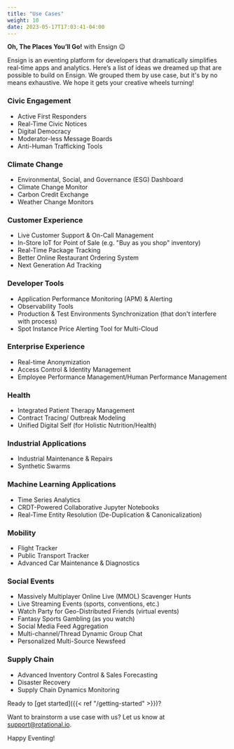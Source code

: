 ```yaml
---
title: "Use Cases"
weight: 10
date: 2023-05-17T17:03:41-04:00
---
```


**Oh, The Places You’ll Go!** with Ensign 😉

Ensign is an eventing platform for developers that dramatically simplifies real-time apps and analytics. Here’s a list of ideas we dreamed up that are possible to build on Ensign. We grouped them by use case, but it's by no means exhaustive. We hope it gets your creative wheels turning!


### Civic Engagement
- Active First Responders
- Real-Time Civic Notices
- Digital Democracy
- Moderator-less Message Boards
- Anti-Human Trafficking Tools

### Climate Change
- Environmental, Social, and Governance (ESG) Dashboard
- Climate Change Monitor
- Carbon Credit Exchange
- Weather Change Monitors

### Customer Experience
- Live Customer Support & On-Call Management
- In-Store IoT for Point of Sale (e.g. "Buy as you shop" inventory)
- Real-Time Package Tracking
- Better Online Restaurant Ordering System
- Next Generation Ad Tracking

### Developer Tools
- Application Performance Monitoring (APM) & Alerting
- Observability Tools
- Production & Test Environments Synchronization (that don't interfere with process)
- Spot Instance Price Alerting Tool for Multi-Cloud

### Enterprise Experience
- Real-time Anonymization
- Access Control & Identity Management
- Employee Performance Management/Human Performance Management

### Health
- Integrated Patient Therapy Management
- Contract Tracing/ Outbreak Modeling
- Unified Digital Self (for Holistic Nutrition/Health)

### Industrial Applications
- Industrial Maintenance & Repairs
- Synthetic Swarms

### Machine Learning Applications
- Time Series Analytics
- CRDT-Powered Collaborative Jupyter Notebooks
- Real-Time Entity Resolution (De-Duplication & Canonicalization)

### Mobility
- Flight Tracker
- Public Transport Tracker
- Advanced Car Maintenance & Diagnostics

### Social Events
- Massively Multiplayer Online Live (MMOL) Scavenger Hunts
- Live Streaming Events (sports, conventions, etc.)
- Watch Party for Geo-Distributed Friends (virtual events)
- Fantasy Sports Gambling (as you watch)
- Social Media Feed Aggregation
- Multi-channel/Thread Dynamic Group Chat
- Personalized Multi-Source Newsfeed

### Supply Chain
- Advanced Inventory Control & Sales Forecasting
- Disaster Recovery
- Supply Chain Dynamics Monitoring

Ready to [get started]({{< ref "/getting-started" >}})?

Want to brainstorm a use case with us? Let us know at support@rotational.io.

Happy Eventing!
